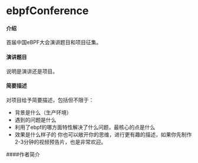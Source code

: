 # ebpfConference

#### 介绍
首届中国eBPF大会演讲题目和项目征集。

#### 演讲题目
说明是演讲还是项目。


#### 简要描述
对项目给予简要描述，包括但不限于：

- 背景是什么（生产环境）
- 遇到的问题是什么
- 利用了ebpf的哪方面特性解决了什么问题，最核心的点是什么
- 效果是什么样子的
你也可以敞开你的思维，进行更有趣的描述，如果你先制作2-3分钟的视频预告片，也是非常欢迎。



####作者简介



